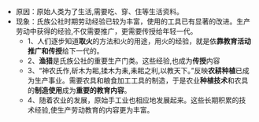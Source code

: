 - 原因：原始人类为了生活,需要吃、穿、住等生活资料。
- 现象：氏族公社时期劳动经验已较为丰富，使用的工具已有显著的改进。生产劳动中获得的经验,不仅需要推广，更需要传授给年轻一代。
	- 1、人们逐步知道**取火**的方法和火的用途，用火的经验，就是依**靠教育活动推广和传授**给下一代的。
	- 2、**渔猎**是氏族公社的重要生产门类。这些经验,也成为**传授**内容
	- 3、“神农氏作,斫木为耜,揉木为耒,耒耜之利,以教天下。”反映**农耕种植**已成为生产事业。需要农具和粮食加工工具的制造，于是农业**种植技术**和农具的**制造使用**成为**重要的教育内容**。
	- 4、随着农业的发展，原始手工业也相应地发展起来。这些长期积累的技术经验,使生产劳动教育的内容更为丰富。